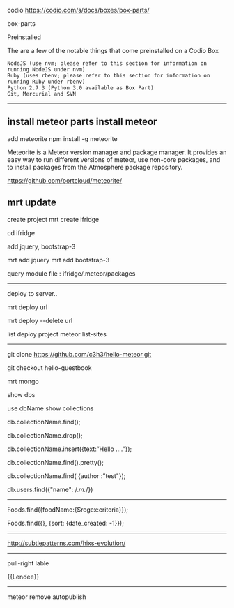 codio
	https://codio.com/s/docs/boxes/box-parts/

box-parts


Preinstalled

The are a few of the notable things that come preinstalled on a Codio Box

	NodeJS (use nvm; please refer to this section for information on running NodeJS under nvm)
	Ruby (uses rbenv; please refer to this section for information on running Ruby under rbenv)
	Python 2.7.3 (Python 3.0 available as Box Part)
	Git, Mercurial and SVN
----------------------------------------
install meteor
	parts install meteor
----------------------------------------
add meteorite 
	npm install -g meteorite


Meteorite is a Meteor version manager and package manager. 
It provides an easy way to run different versions of meteor, use non-core packages, and to install packages from the Atmosphere package repository.

https://github.com/oortcloud/meteorite/

mrt update
-----------------------------------------
create project
	mrt create ifridge

cd ifridge

add jquery, bootstrap-3

mrt add jquery
mrt add bootstrap-3

query module
 file : ifridge/.meteor/packages

-----------------------------------------

deploy to server..

mrt deploy url

mrt deploy --delete url


list deploy project
 meteor list-sites

---------------------------

git clone https://github.com/c3h3/hello-meteor.git

git checkout hello-guestbook



mrt mongo


show dbs

use dbName
show collections

db.collectionName.find();


db.collectionName.drop();

db.collectionName.insert({text:”Hello …."});




db.collectionName.find().pretty();

db.collectionName.find( {author :”test"}); 


db.users.find({"name": /.*m.*/})




----------------
Foods.find({foodName:{$regex:criteria}});


Foods.find({}, {sort: {date_created: -1}});

------------------------------
http://subtlepatterns.com/hixs-evolution/

--------------------------
pull-right 
lable
<div class="lendee pull-right label {{LendClass}}">
				{{Lendee}}</div>
		
        
-------------------------
meteor remove autopublish